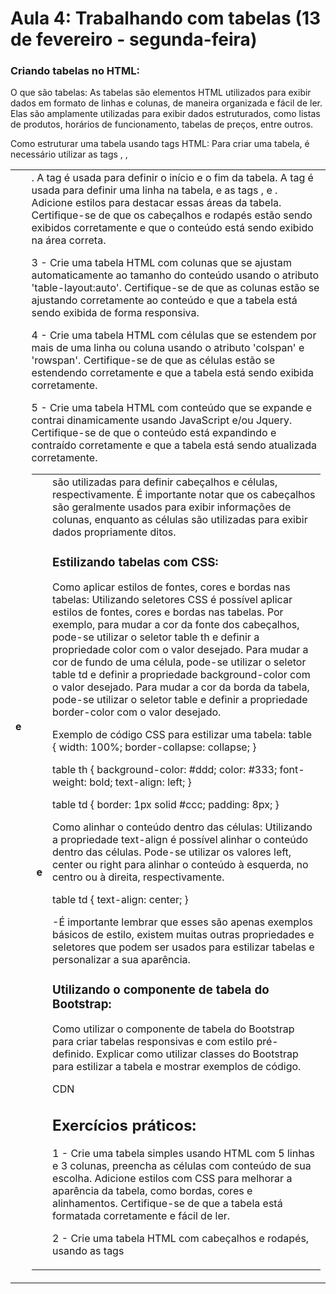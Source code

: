 # Aula 4: Trabalhando com tabelas (13 de fevereiro - segunda-feira)

### Criando tabelas no HTML: 
O que são tabelas: As tabelas são elementos HTML utilizados para exibir dados em formato de linhas e colunas, de maneira organizada e fácil de ler. Elas são amplamente utilizadas para exibir dados estruturados, como listas de produtos, horários de funcionamento, tabelas de preços, entre outros.

Como estruturar uma tabela usando tags HTML: Para criar uma tabela, é necessário utilizar as tags <table>, <tr>, <th> e <td>. A tag <table> é usada para definir o início e o fim da tabela. A tag <tr> é usada para definir uma linha na tabela, e as tags <th> e <td> são utilizadas para definir cabeçalhos e células, respectivamente. É importante notar que os cabeçalhos são geralmente usados para exibir informações de colunas, enquanto as células são utilizadas para exibir dados propriamente ditos.

### Estilizando tabelas com CSS: 
Como aplicar estilos de fontes, cores e bordas nas tabelas: Utilizando seletores CSS é possível aplicar estilos de fontes, cores e bordas nas tabelas. Por exemplo, para mudar a cor da fonte dos cabeçalhos, pode-se utilizar o seletor table th e definir a propriedade color com o valor desejado.
Para mudar a cor de fundo de uma célula, pode-se utilizar o seletor table td e definir a propriedade background-color com o valor desejado.
Para mudar a cor da borda da tabela, pode-se utilizar o seletor table e definir a propriedade border-color com o valor desejado.

Exemplo de código CSS para estilizar uma tabela:
table {
    width: 100%;
    border-collapse: collapse;
}

table th {
    background-color: #ddd;
    color: #333;
    font-weight: bold;
    text-align: left;
}

table td {
    border: 1px solid #ccc;
    padding: 8px;
}

Como alinhar o conteúdo dentro das células: Utilizando a propriedade text-align é possível alinhar o conteúdo dentro das células. Pode-se utilizar os valores left, center ou right para alinhar o conteúdo à esquerda, no centro ou à direita, respectivamente.

table td {
    text-align: center;
}

-É importante lembrar que esses são apenas exemplos básicos de estilo, existem muitas outras propriedades e seletores que podem ser usados para estilizar tabelas e personalizar a sua aparência.

### Utilizando o componente de tabela do Bootstrap: 
Como utilizar o componente de tabela do Bootstrap para criar tabelas responsivas e com estilo pré-definido. Explicar como utilizar classes do Bootstrap para estilizar a tabela e mostrar exemplos de código.

CDN
<link href="https://cdn.jsdelivr.net/npm/bootstrap@5.3.0-alpha1/dist/css/bootstrap.min.css" rel="stylesheet" integrity="sha384-GLhlTQ8iRABdZLl6O3oVMWSktQOp6b7In1Zl3/Jr59b6EGGoI1aFkw7cmDA6j6gD" crossorigin="anonymous">

<script src="https://cdn.jsdelivr.net/npm/bootstrap@5.3.0-alpha1/dist/js/bootstrap.bundle.min.js" integrity="sha384-w76AqPfDkMBDXo30jS1Sgez6pr3x5MlQ1ZAGC+nuZB+EYdgRZgiwxhTBTkF7CXvN" crossorigin="anonymous"></script>

## Exercícios práticos: 
1 - Crie uma tabela simples usando HTML com 5 linhas e 3 colunas, preencha as células com conteúdo de sua escolha. Adicione estilos com CSS para melhorar a aparência da tabela, como bordas, cores e alinhamentos. Certifique-se de que a tabela está formatada corretamente e fácil de ler.

2 - Crie uma tabela HTML com cabeçalhos e rodapés, usando as tags <thead>, <tbody> e <tfoot>. Adicione estilos para destacar essas áreas da tabela. Certifique-se de que os cabeçalhos e rodapés estão sendo exibidos corretamente e que o conteúdo está sendo exibido na área correta.

3 - Crie uma tabela HTML com colunas que se ajustam automaticamente ao tamanho do conteúdo usando o atributo 'table-layout:auto'. Certifique-se de que as colunas estão se ajustando corretamente ao conteúdo e que a tabela está sendo exibida de forma responsiva.

4 - Crie uma tabela HTML com células que se estendem por mais de uma linha ou coluna usando o atributo 'colspan' e 'rowspan'. Certifique-se de que as células estão se estendendo corretamente e que a tabela está sendo exibida corretamente.

5 - Crie uma tabela HTML com conteúdo que se expande e contrai dinamicamente usando JavaScript e/ou Jquery. Certifique-se de que o conteúdo está expandindo e contraído corretamente e que a tabela está sendo atualizada corretamente.